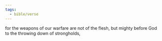 ```yaml
---
tags:
  - bible/verse
---
```

for the weapons of our warfare are not of the flesh, but mighty before God to the throwing down of strongholds,